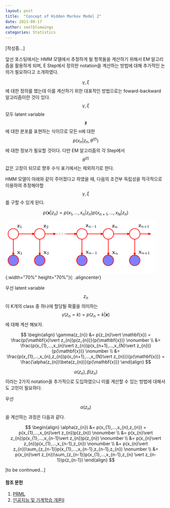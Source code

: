 ```yaml
---
layout: post
title:  "Concept of Hidden Markov Model 2"
date: 2021-09-17
author: seolbluewings
categories: Statistics
---
```


[작성중...]

앞선 포스팅에서는 HMM 모델에서 추정하게 될 항목들을 계산하기 위해서 EM 알고리즘을 활용하게 되며, E Step에서 정의한 notation을 계산하는 방법에 대해 추가적인 논의가 필요하다고 소개하였다.

$$\gamma,\xi$$에 대한 정의를 했는데 이를 계산하기 위한 대표적인 방법으로는 foward-backward 알고리즘이란 것이 있다. $$\gamma, \xi$$ 모두 latent variable $$\mathbf{z}$$에 대한 분포를 표현하는 식이므로 모든 n에 대한 $$p(x_{n}\vert z_{n},\theta^{(t)})$$ 에 대한 정보가 필요할 것이다. 다만 EM 알고리즘의 각 Step에서 $$\theta^{(t)}$$ 값은 고정이 되므로 향후 수식 표기에서는 제외하기로 한다.

HMM 모델이 아래와 같이 주어졌다고 하였을 때, 다음의 조건부 독립성을 적극적으로 이용하여 추정해야할 $$\gamma, \xi$$를 구할 수 있게 된다.

$$ p(\mathbf{x}\vert z_{n}) = p(x_{1},...,x_{n}\vert z_{n})p(x_{n+1},...,x_{N}\vert z_{n})  $$

![HMM](https://github.com/seolbluewings/seolbluewings.github.io/blob/master/assets/HMM1.PNG?raw=true){:width="70%" height="70%"}{: .aligncenter}

우선 latent variable $$z_{n}$$ 이 K개의 class 중 하나에 할당될 확률을 의미하는 $$\gamma(z_{n}=k) = p(z_{n}=k \vert \mathbf{x}) $$ 에 대해 계산 해보자.

$$
\begin{align}
\gamma(z_{n}) &= p(z_{n}\vert \mathbf{x}) = \frac{p(\mathbf{x}\vert z_{n})p(z_{n})}{p(\mathbf{x})} \nonumber \\
&= \frac{p(x_{1},...,x_{n}\vert z_{n})p(x_{n+1},...,x_{N}\vert z_{n})}{p(\mathbf{x})} \nonumber \\
&= \frac{p(x_{1},...,x_{n},z_{n})p(x_{n+1},...,x_{N}\vert z_{n})}{p(\mathbf{x})} = \frac{\alpha(z_{n})\beta(z_{n})}{p(\mathbf{x})}
\end{align}
$$

$$\alpha(z_{n}),\beta(z_{n})$$ 이라는 2가지 notation을 추가적으로 도입하였으니 이를 계산할 수 있는 방법에 대해서도 고민이 필요하다.

우선 $$\alpha(z_{n})$$ 을 계산하는 과정은 다음과 같다.

$$
\begin{align}
\alpha(z_{n}) &= p(x_{1},...,x_{n},z_{n}) = p(x_{1},...,x_{n}\vert z_{n})p(z_{n}) \nonumber \\
&= p(x_{n}\vert z_{n})p(x_{1},...,x_{n-1}\vert z_{n})p(z_{n}) \nonumber \\
&= p(x_{n}\vert z_{n})p(x_{1},...,x_{n-1},z_{n}) \nonumber \\
&= p(x_{n}\vert z_{n})\sum_{z_{n-1}}p(x_{1},...,x_{n-1},z_{n-1},z_{n}) \nonumber \\
&= p(x_{n}\vert z_{n})\sum_{z_{n-1}}p(x_{1},...,x_{n-1},z_{n} \vert z_{n-1})p(z_{n-1})
\end{align}
$$

[to be continued...]

#### 참조 문헌
1. [PRML](https://www.microsoft.com/en-us/research/uploads/prod/2006/01/Bishop-Pattern-Recognition-and-Machine-Learning-2006.pdf)
2. [인공지능 및 기계학습 개론II](https://www.edwith.org/machinelearning2__17/lecture/10868?isDesc=false)

